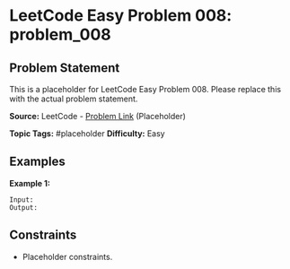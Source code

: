 # LeetCode Easy Problem 008: problem_008

## Problem Statement

This is a placeholder for LeetCode Easy Problem 008.
Please replace this with the actual problem statement.

**Source:** LeetCode - [Problem Link](https://leetcode.com/problems/problem-008/) (Placeholder)

**Topic Tags:** #placeholder
**Difficulty:** Easy

## Examples

**Example 1:**

```
Input:
Output:
```

## Constraints

- Placeholder constraints.
